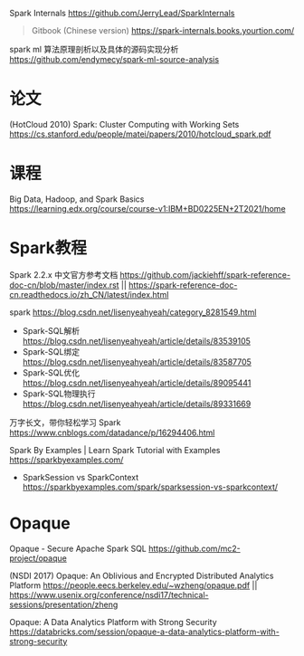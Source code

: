 
Spark Internals https://github.com/JerryLead/SparkInternals
> Gitbook (Chinese version) https://spark-internals.books.yourtion.com/

spark ml 算法原理剖析以及具体的源码实现分析 https://github.com/endymecy/spark-ml-source-analysis

# 论文

(HotCloud 2010) Spark: Cluster Computing with Working Sets https://cs.stanford.edu/people/matei/papers/2010/hotcloud_spark.pdf

# 课程

Big Data, Hadoop, and Spark Basics https://learning.edx.org/course/course-v1:IBM+BD0225EN+2T2021/home

# Spark教程

Spark 2.2.x 中文官方参考文档 https://github.com/jackiehff/spark-reference-doc-cn/blob/master/index.rst || https://spark-reference-doc-cn.readthedocs.io/zh_CN/latest/index.html

spark https://blog.csdn.net/lisenyeahyeah/category_8281549.html
- Spark-SQL解析 https://blog.csdn.net/lisenyeahyeah/article/details/83539105
- Spark-SQL绑定 https://blog.csdn.net/lisenyeahyeah/article/details/83587705
- Spark-SQL优化 https://blog.csdn.net/lisenyeahyeah/article/details/89095441
- Spark-SQL物理执行 https://blog.csdn.net/lisenyeahyeah/article/details/89331669

万字长文，带你轻松学习 Spark https://www.cnblogs.com/datadance/p/16294406.html

Spark By Examples | Learn Spark Tutorial with Examples https://sparkbyexamples.com/
- SparkSession vs SparkContext https://sparkbyexamples.com/spark/sparksession-vs-sparkcontext/

# Opaque

Opaque - Secure Apache Spark SQL https://github.com/mc2-project/opaque

(NSDI 2017) Opaque: An Oblivious and Encrypted Distributed Analytics Platform https://people.eecs.berkeley.edu/~wzheng/opaque.pdf || https://www.usenix.org/conference/nsdi17/technical-sessions/presentation/zheng

Opaque: A Data Analytics Platform with Strong Security https://databricks.com/session/opaque-a-data-analytics-platform-with-strong-security
